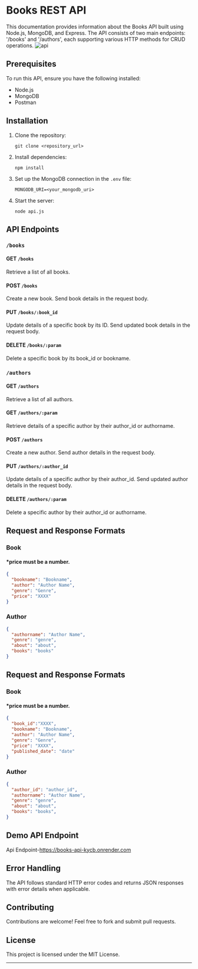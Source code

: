 # Books REST API 

This documentation provides information about the Books API built using Node.js, MongoDB, and Express. The API consists of two main endpoints: '/books' and '/authors', each supporting various HTTP methods for CRUD operations.
![api](https://github.com/Aakash644/Books_API/assets/92630714/36661103-a07a-4aa0-8515-72a2ec8f5ba0)


## Prerequisites

To run this API, ensure you have the following installed:

- Node.js
- MongoDB
- Postman


## Installation

1. Clone the repository:
   ```
   git clone <repository_url>
   ```

2. Install dependencies:
   ```
   npm install
   ```

3. Set up the MongoDB connection in the `.env` file:
   ```
   MONGODB_URI=<your_mongodb_uri>
   ```

4. Start the server:
   ```
   node api.js
   ```

## API Endpoints

### `/books`

#### GET `/books`

Retrieve a list of all books.

#### POST `/books`

Create a new book. Send book details in the request body.

#### PUT `/books/:book_id`

Update details of a specific book by its ID. Send updated book details in the request body.

#### DELETE `/books/:param`

Delete a specific book by its book_id or bookname.

### `/authors`

#### GET `/authors`

Retrieve a list of all authors.

#### GET `/authors/:param`

Retrieve details of a specific author by their author_id or authorname.

#### POST `/authors`

Create a new author. Send author details in the request body.

#### PUT `/authors/:author_id`

Update details of a specific author by their author_id. Send updated author details in the request body.

#### DELETE `/authors/:param`

Delete a specific author by their author_id or authorname.

## Request and Response Formats

### Book
#### *price must be a number.
```json
{
  "bookname": "Bookname",
  "author": "Author Name",
  "genre": "Genre",
  "price": "XXXX"
}
```

### Author

```json
{
  "authorname": "Author Name",
  "genre": "genre",
  "about": "about",
  "books": "books"
}
```

## Request and Response Formats

### Book
#### *price must be a number.
```json
{ 
  "book_id":"XXXX",
  "bookname": "Bookname",
  "author": "Author Name",
  "genre": "Genre",
  "price": "XXXX",
  "published_date": "date"
}
```

### Author

```json
{
  "author_id": "author_id",
  "authorname": "Author Name",
  "genre": "genre",
  "about": "about",
  "books": "books",
}
```

## Demo API Endpoint
 Api Endpoint-https://books-api-kycb.onrender.com

## Error Handling

The API follows standard HTTP error codes and returns JSON responses with error details when applicable.

## Contributing

Contributions are welcome! Feel free to fork and submit pull requests.

## License

This project is licensed under the MIT License.

---
